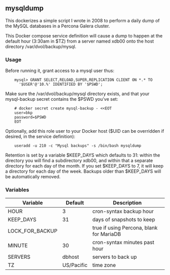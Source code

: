 ## mysqldump

This dockerizes a simple script I wrote in 2008 to perform a daily dump of
the MySQL databases in a Percona Galera cluster.

This Docker compose service definition will cause a dump to happen
at the default hour (3:30am in $TZ) from a server named xdb00 onto
the host directory /var/dvol/backup/mysql.

### Usage
Before running it, grant access to a mysql user thus:
~~~
    mysql> GRANT SELECT,RELOAD,SUPER,REPLICATION CLIENT ON *.* TO
      '$USER'@'10.%' IDENTIFIED BY '$PSWD';
~~~
Make sure the /var/dvol/backup/mysql directory exists, and that
your mysql-backup secret contains the $PSWD you've set:
~~~
    # docker secret create mysql-backup - <<EOT
    user=bkp
    password=$PSWD
    EOT
~~~
Optionally, add this role user to your Docker host ($UID can be overridden if
desired, in the service definition):
~~~
    useradd -u 210 -c "Mysql backups" -s /bin/bash mysqldump
~~~
Retention is set by a variable $KEEP_DAYS which defaults to 31: within
the directory you will find a subdirectory xdb00, and within that a
separate directory for each day of the month. If you set $KEEP_DAYS
to 7, it will keep a directory for each day of the week. Backups older
than $KEEP_DAYS will be automatically removed.

### Variables

| Variable | Default | Description |
| -------- | ------- | ----------- |
| HOUR | 3 |cron-syntax backup hour |
| KEEP_DAYS | 31 | days of snapshots to keep |
| LOCK_FOR_BACKUP | | true if using Percona, blank for MariaDB |
| MINUTE | 30 | cron-syntax minutes past hour |
| SERVERS | dbhost | servers to back up |
| TZ | US/Pacific | time zone |

